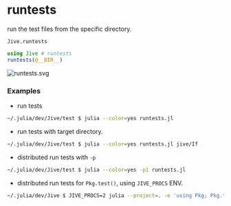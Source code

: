 # runtests

run the test files from the specific directory.

```@docs
Jive.runtests
```

```julia
using Jive # runtests
runtests(@__DIR__)
```
![runtests.svg](https://wookay.github.io/docs/Jive.jl/assets/jive/runtests.svg)

### Examples

* run tests
```sh
~/.julia/dev/Jive/test $ julia --color=yes runtests.jl
```

* run tests with target directory.
```sh
~/.julia/dev/Jive/test $ julia --color=yes runtests.jl jive/If
```

* distributed run tests with `-p`
```sh
~/.julia/dev/Jive/test $ julia --color=yes -p1 runtests.jl
```

* distributed run tests for `Pkg.test()`, using `JIVE_PROCS` ENV.
```sh
~/.julia/dev/Jive $ JIVE_PROCS=2 julia --project=. -e 'using Pkg; Pkg.test()'
```
